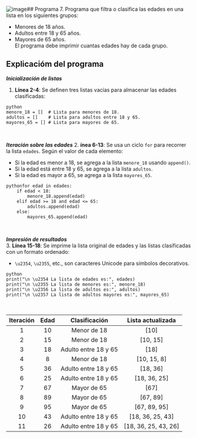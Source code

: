 ![image](https://github.com/user-attachments/assets/d04381ef-3594-4070-be1d-48d88bced393)## Programa 7.
Programa que filtra o clasifica las edades en una lista en los siguientes grupos: <br/>
* Menores de 18 años. <br/>
* Adultos entre 18 y 65 años. <br/>
* Mayores de 65 años. <br/>
El programa debe imprimir cuantas edades hay de cada grupo.

## Explicacióm del programa
__*Inicialización de listas*__
1. __Línea 2-4__: Se definen tres listas vacías para almacenar las edades clasificadas:
```
python
menore_18 = []  # Lista para menores de 18.
adultos = []    # Lista para adultos entre 18 y 65.
mayores_65 = [] # Lista para mayores de 65.
```

<br/>

__*Iteración sobre las edades*__
2. __ínea 6-13__: Se usa un ciclo `for` para recorrer la lista `edades`. Según el valor de cada elemento: <br/>
* Si la edad es menor a 18, se agrega a la lista `menore_18` usando `append()`. <br/>
* Si la edad está entre 18 y 65, se agrega a la lista `adultos`. <br/>
* Si la edad es mayor a 65, se agrega a la lista `mayores_65`. <br/>
```
pythonfor edad in edades:
    if edad < 18:
        menore_18.append(edad)
    elif edad >= 18 and edad <= 65:
        adultos.append(edad)
    else:
        mayores_65.append(edad)
```

<br/>

__*Impresión de resultados*__ <br/>
3. __Línea 15-18__: Se imprime la lista original de edades y las listas clasificadas con un formato ordenado: <br/>
* `\u2354`, `\u2355`, etc., son caracteres Unicode para símbolos decorativos.
```
python
print("\n \u2354 La lista de edades es:", edades)
print("\n \u2355 La lista de menores es:", menore_18)
print("\n \u2356 La lista de adultos es:", adultos)
print("\n \u2357 La lista de adultos mayores es:", mayores_65)
```

<br/>

| Iteración |	Edad	| Clasificación        | Lista actualizada    |
| :-------: | :---: | :------------------: | :------------------: |
| 1         |	10	  | Menor de 18	         | [10]                 | 
| 2         | 15	  | Menor de 18	         | [10, 15]             | 
| 3         |	18	  |Adulto entre 18 y 65  | [18]                 | 
| 4         |	8	    | Menor de 18	         | [10, 15, 8]          |
| 5         |	36	  | Adulto entre 18 y 65 | [18, 36]             |
| 6         |	25	  | Adulto entre 18 y 65 | [18, 36, 25]         |
| 7         |	67    |	Mayor de 65	         | [67]                 |
| 8         |	89    |	Mayor de 65	         | [67, 89]             |
| 9         |	95	  | Mayor de 65	         | [67, 89, 95]         |
| 10        |	43	  | Adulto entre 18 y 65 | [18, 36, 25, 43]     |
| 11        |	26	  | Adulto entre 18 y 65 | [18, 36, 25, 43, 26] |
